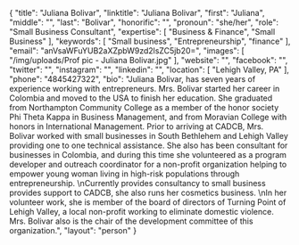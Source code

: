 {
  "title": "Juliana Bolivar",
  "linktitle": "Juliana Bolivar",
  "first": "Juliana",
  "middle": "",
  "last": "Bolivar",
  "honorific": "",
  "pronoun": "she/her",
  "role": "Small Business Consultant",
  "expertise": [
    "Business & Finance",
    "Small Business"
  ],
  "keywords": [
    "Small business",
    "Entrepreneurship",
    "finance"
  ],
  "email": "anVsaWFuYUB2aXZpbW9zd2lsZC5jb20=",
  "images": [
    "/img/uploads/Prof pic - Juliana Bolivar.jpg"
  ],
  "website": "",
  "facebook": "",
  "twitter": "",
  "instagram": "",
  "linkedin": "",
  "location": [
    "Lehigh Valley, PA"
  ],
  "phone": "4845427322",
  "bio": "Juliana Bolivar, has seven years of experience working with entrepreneurs. Mrs. Bolivar started her career in Colombia and moved to the USA to finish her education. She graduated from Northampton Community College as a member of the honor society Phi Theta Kappa in Business Management, and from Moravian College with honors in International Management. Prior to arriving at CADCB, Mrs. Bolivar worked with small businesses in South Bethlehem and Lehigh Valley providing one to one technical assistance. She also has been consultant for businesses in Colombia, and during this time she volunteered as a program developer and outreach coordinator for a non-profit organization helping to empower young woman living in high-risk populations through entrepreneurship. \nCurrently provides consultancy to small business provides support to CADCB, she also runs her cosmetics business.  \nIn her volunteer work, she is member of the board of directors of Turning Point of Lehigh Valley, a local non-profit working to eliminate domestic violence. Mrs. Bolivar also is the chair of the development committee of this organization.",
  "layout": "person"
}
